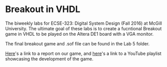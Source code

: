 # Breakout in VHDL
The biweekly labs for ECSE-323: Digital System Design (Fall 2016) at McGill University. The ultimate goal of these labs is to create a fucntional Breakout game in VHDL to be played on the Altera DE1 board with a VGA monitor.

The final breakout game and .sof file can be found in the Lab 5 folder.

[Here](https://mcgill-my.sharepoint.com/personal/sean_stappas_mail_mcgill_ca/Documents/McGill/Semesters/Fall%202016/ECSE-323%20Digital%20Systems%20Design/Labs/Lab%205/Lab%205.pdf)'s a link to a report on our game, and [here](https://www.youtube.com/playlist?list=PLVTYtiALv0DUtzhl-dl3JRm2rv4nzEyOc)'s a link to a YouTube playlist showcasing the development of the game.
